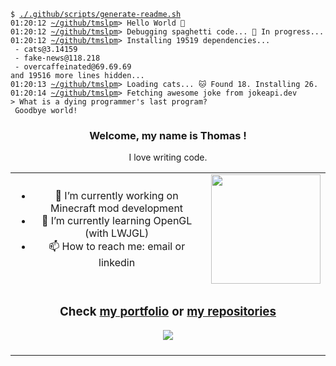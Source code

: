 <pre><code>$ <a href="./.github/scripts/generate-readme.sh">./.github/scripts/generate-readme.sh</a>
01:20:12 <a href="https://github.com/tmslpm/tmslpm">~/github/tmslpm</a>> Hello World 🎉 
01:20:12 <a href="https://github.com/tmslpm/tmslpm">~/github/tmslpm</a>> Debugging spaghetti code... 🍝 In progress... 
01:20:12 <a href="https://github.com/tmslpm/tmslpm">~/github/tmslpm</a>> Installing 19519 dependencies... 
 - cats@3.14159 
 - fake-news@118.218 
 - overcaffeinated@69.69.69 
and 19516 more lines hidden... 
01:20:13 <a href="https://github.com/tmslpm/tmslpm">~/github/tmslpm</a>> Loading cats... 🐱 Found 18. Installing 26. 
01:20:14 <a href="https://github.com/tmslpm/tmslpm">~/github/tmslpm</a>> Fetching awesome joke from jokeapi.dev 
> What is a dying programmer's last program? 
 Goodbye world! 
</code></pre><div style="text-align:center" align="center"> <h3>Welcome, my name is Thomas !</h3> <p>I love writing code.</p> </div>  <table style="text-align:center" align="center">  <tr> <td> <ul>  <li>🔭 I’m currently working on Minecraft mod development</li> <li>🌱 I’m currently learning OpenGL (with LWJGL)</li> <li>📫 How to reach me: email or linkedin</li> </ul> </td> <td> <a href="https://github.com/tmslpm"><img height=175 align="center" src="https://github-readme-stats.vercel.app/api/top-langs?username=tmslpm&layout=compact&langs_count=8&card_width=320&hide_border=true&theme=transparent" /></a>  </td> </tr> <tr> <td colspan="2"> <h3 style="text-align:center" align="center"> Check <a title="Click to open and view my portoflio" alt="open url tmslpm.github.io" href="https://tmslpm.github.io/portfolio">my portfolio</a> or <a title="Click to open and view my github repositories" alt="open url github.com/tmslpm?tab=repositories" href="https://github.com/tmslpm?tab=repositories">my repositories</a>  </h3>  <div style="text-align:center" align="center"> <a href="https://github.com/tmslpm/portfolio" align="center" title="Click to open and view the repositorie: Portfolio" alt="open url github.com/tmslpm/portfolio"> <img align="center" src="https://github-readme-stats.vercel.app/api/pin/?username=tmslpm&repo=tmslpm&border_radius=0&theme=transparent" /> </a>  </div>  <br/> </td> </tr> </table>
